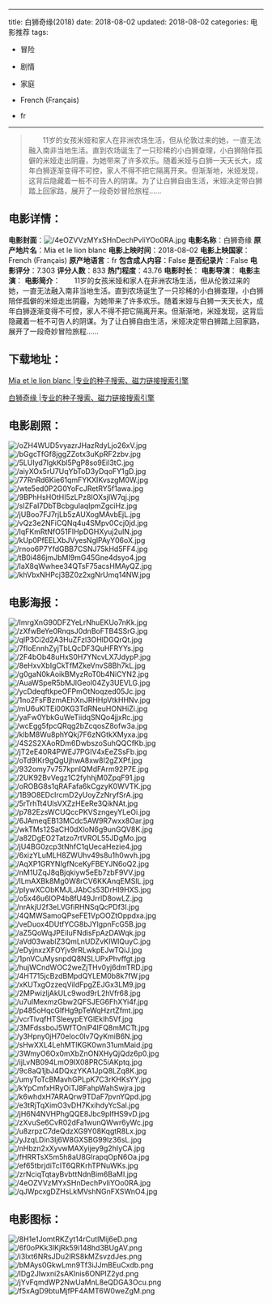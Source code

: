 
---
title: 白狮奇缘(2018)
date: 2018-08-02
updated: 2018-08-02
categories: 电影推荐
tags:
- 冒险
- 剧情
- 家庭

- French (Français)
- fr
---


> 　　11岁的女孩米娅和家人在非洲农场生活，但从伦敦过来的她，一直无法融入南非当地生活。直到农场诞生了一只珍稀的小白狮查理，小白狮陪伴孤僻的米娅走出阴霾，为她带来了许多欢乐。随着米娅与白狮一天天长大，成年白狮逐渐变得不可控，家人不得不把它隔离开来。但渐渐地，米娅发现，这背后隐藏着一桩不可告人的阴谋。为了让白狮自由生活，米娅决定带白狮踏上回家路，展开了一段奇妙冒险旅程……

## **电影详情**：

**电影封面**：<img src="https://image.tmdb.org/t/p/w200/4eOZVVzMYxSHnDechPvliYOo0RA.jpg" alt="/4eOZVVzMYxSHnDechPvliYOo0RA.jpg" title="/4eOZVVzMYxSHnDechPvliYOo0RA.jpg">
**电影名称**：白狮奇缘
**原产地片名**：Mia et le lion blanc
**电影上映时间**：2018-08-02
**电影上映国家**：French (Français)
**原产地语言**：fr
**包含成人内容**：False
**是否纪录片**：False
**电影评分**：7.303
**评分人数**：833
**热门程度**：43.76
**电影时长**：
**电影导演**：
**电影主演**：
**电影简介**：　　11岁的女孩米娅和家人在非洲农场生活，但从伦敦过来的她，一直无法融入南非当地生活。直到农场诞生了一只珍稀的小白狮查理，小白狮陪伴孤僻的米娅走出阴霾，为她带来了许多欢乐。随着米娅与白狮一天天长大，成年白狮逐渐变得不可控，家人不得不把它隔离开来。但渐渐地，米娅发现，这背后隐藏着一桩不可告人的阴谋。为了让白狮自由生活，米娅决定带白狮踏上回家路，展开了一段奇妙冒险旅程……

## **下载地址**：
[Mia et le lion blanc |专业的种子搜索、磁力链接搜索引擎](https://movie.amd794.com:2083/?search=Mia%20et%20le%20lion%20blanc&ordering=&mode=match_phrase&page_size=10&page=1)

[白狮奇缘 |专业的种子搜索、磁力链接搜索引擎](https://movie.amd794.com:2083/?search=%E7%99%BD%E7%8B%AE%E5%A5%87%E7%BC%98&ordering=&mode=match_phrase&page_size=10&page=1)
 

## **电影剧照**：
<img src="https://image.tmdb.org/t/p/original/oZH4WUD5vyazrJHazRdyLjo26xV.jpg" alt="/oZH4WUD5vyazrJHazRdyLjo26xV.jpg" title="/oZH4WUD5vyazrJHazRdyLjo26xV.jpg"><img src="https://image.tmdb.org/t/p/original/bGgcTfGf8jggZZotx3uKpRF2zbv.jpg" alt="/bGgcTfGf8jggZZotx3uKpRF2zbv.jpg" title="/bGgcTfGf8jggZZotx3uKpRF2zbv.jpg"><img src="https://image.tmdb.org/t/p/original/5LUIyd7lgkKbl5PgP8so9Eil3tC.jpg" alt="/5LUIyd7lgkKbl5PgP8so9Eil3tC.jpg" title="/5LUIyd7lgkKbl5PgP8so9Eil3tC.jpg"><img src="https://image.tmdb.org/t/p/original/aiyXOx5rU7UqYbToD3yDqoFY1gD.jpg" alt="/aiyXOx5rU7UqYbToD3yDqoFY1gD.jpg" title="/aiyXOx5rU7UqYbToD3yDqoFY1gD.jpg"><img src="https://image.tmdb.org/t/p/original/77RnRd6Kie61qmFYKXIKvszgM0W.jpg" alt="/77RnRd6Kie61qmFYKXIKvszgM0W.jpg" title="/77RnRd6Kie61qmFYKXIKvszgM0W.jpg"><img src="https://image.tmdb.org/t/p/original/wte5ed0P2G0YoFcJRetRY5f1awa.jpg" alt="/wte5ed0P2G0YoFcJRetRY5f1awa.jpg" title="/wte5ed0P2G0YoFcJRetRY5f1awa.jpg"><img src="https://image.tmdb.org/t/p/original/9BPhHsHOtHI5zLPz8IOXsjIW7qj.jpg" alt="/9BPhHsHOtHI5zLPz8IOXsjIW7qj.jpg" title="/9BPhHsHOtHI5zLPz8IOXsjIW7qj.jpg"><img src="https://image.tmdb.org/t/p/original/sIZFaI7DbTBcbguIaqIpmZgciHz.jpg" alt="/sIZFaI7DbTBcbguIaqIpmZgciHz.jpg" title="/sIZFaI7DbTBcbguIaqIpmZgciHz.jpg"><img src="https://image.tmdb.org/t/p/original/jUBoo7FJ7rjLb5zAUXogMAvbEjL.jpg" alt="/jUBoo7FJ7rjLb5zAUXogMAvbEjL.jpg" title="/jUBoo7FJ7rjLb5zAUXogMAvbEjL.jpg"><img src="https://image.tmdb.org/t/p/original/vQz3e2NFiCQNq4u4SMpv0Ccj0jd.jpg" alt="/vQz3e2NFiCQNq4u4SMpv0Ccj0jd.jpg" title="/vQz3e2NFiCQNq4u4SMpv0Ccj0jd.jpg"><img src="https://image.tmdb.org/t/p/original/lqFKmRtNfO51FIHpDGHXyuj2uIN.jpg" alt="/lqFKmRtNfO51FIHpDGHXyuj2uIN.jpg" title="/lqFKmRtNfO51FIHpDGHXyuj2uIN.jpg"><img src="https://image.tmdb.org/t/p/original/kUp0PfEELXbJVyesNglPAyY06oX.jpg" alt="/kUp0PfEELXbJVyesNglPAyY06oX.jpg" title="/kUp0PfEELXbJVyesNglPAyY06oX.jpg"><img src="https://image.tmdb.org/t/p/original/rnoo6P7YfdGBB7CSNJ75kHd5FF4.jpg" alt="/rnoo6P7YfdGBB7CSNJ75kHd5FF4.jpg" title="/rnoo6P7YfdGBB7CSNJ75kHd5FF4.jpg"><img src="https://image.tmdb.org/t/p/original/tB0i486jmJbMI9mG45Gne4dsyo4.jpg" alt="/tB0i486jmJbMI9mG45Gne4dsyo4.jpg" title="/tB0i486jmJbMI9mG45Gne4dsyo4.jpg"><img src="https://image.tmdb.org/t/p/original/laX8qWwhee34QTsF75acsHMAyQZ.jpg" alt="/laX8qWwhee34QTsF75acsHMAyQZ.jpg" title="/laX8qWwhee34QTsF75acsHMAyQZ.jpg"><img src="https://image.tmdb.org/t/p/original/khVbxNHPcj3BZ0z2xgNrUmq14NW.jpg" alt="/khVbxNHPcj3BZ0z2xgNrUmq14NW.jpg" title="/khVbxNHPcj3BZ0z2xgNrUmq14NW.jpg">

## **电影海报**：
<img src="https://image.tmdb.org/t/p/original/lmrgXnG90DFZYeLrNhuEKUo7nKk.jpg" alt="/lmrgXnG90DFZYeLrNhuEKUo7nKk.jpg" title="/lmrgXnG90DFZYeLrNhuEKUo7nKk.jpg"><img src="https://image.tmdb.org/t/p/original/zXfwBeYe0RnqsJ0dnBoFTB4SSrG.jpg" alt="/zXfwBeYe0RnqsJ0dnBoFTB4SSrG.jpg" title="/zXfwBeYe0RnqsJ0dnBoFTB4SSrG.jpg"><img src="https://image.tmdb.org/t/p/original/qlP3Ci2d2A3HuZFzl3OHlDGQrQt.jpg" alt="/qlP3Ci2d2A3HuZFzl3OHlDGQrQt.jpg" title="/qlP3Ci2d2A3HuZFzl3OHlDGQrQt.jpg"><img src="https://image.tmdb.org/t/p/original/7fIoEnnhZyjTbLQcDF3QuHFRYYs.jpg" alt="/7fIoEnnhZyjTbLQcDF3QuHFRYYs.jpg" title="/7fIoEnnhZyjTbLQcDF3QuHFRYYs.jpg"><img src="https://image.tmdb.org/t/p/original/2F4bOb48uHxS0H7YNcvLX7JdypP.jpg" alt="/2F4bOb48uHxS0H7YNcvLX7JdypP.jpg" title="/2F4bOb48uHxS0H7YNcvLX7JdypP.jpg"><img src="https://image.tmdb.org/t/p/original/8eHxvXbIgCkTfMZkeVnvS8Bh7kL.jpg" alt="/8eHxvXbIgCkTfMZkeVnvS8Bh7kL.jpg" title="/8eHxvXbIgCkTfMZkeVnvS8Bh7kL.jpg"><img src="https://image.tmdb.org/t/p/original/g0gaN0kAoikBMyzRoT0b4NiCYN2.jpg" alt="/g0gaN0kAoikBMyzRoT0b4NiCYN2.jpg" title="/g0gaN0kAoikBMyzRoT0b4NiCYN2.jpg"><img src="https://image.tmdb.org/t/p/original/AuaWSpeR5bMJlGeol04Zy3UEVLG.jpg" alt="/AuaWSpeR5bMJlGeol04Zy3UEVLG.jpg" title="/AuaWSpeR5bMJlGeol04Zy3UEVLG.jpg"><img src="https://image.tmdb.org/t/p/original/ycDdeqftkpeOFPmOtNoqzed05Jc.jpg" alt="/ycDdeqftkpeOFPmOtNoqzed05Jc.jpg" title="/ycDdeqftkpeOFPmOtNoqzed05Jc.jpg"><img src="https://image.tmdb.org/t/p/original/1no2FsFBzmAEhXnJRHHpVtkHHNv.jpg" alt="/1no2FsFBzmAEhXnJRHHpVtkHHNv.jpg" title="/1no2FsFBzmAEhXnJRHHpVtkHHNv.jpg"><img src="https://image.tmdb.org/t/p/original/mU6uKlTEi00KG3TdRNeuHONHiZi.jpg" alt="/mU6uKlTEi00KG3TdRNeuHONHiZi.jpg" title="/mU6uKlTEi00KG3TdRNeuHONHiZi.jpg"><img src="https://image.tmdb.org/t/p/original/yaFw0YbkGuWeTiidqSNQo4jjxRc.jpg" alt="/yaFw0YbkGuWeTiidqSNQo4jjxRc.jpg" title="/yaFw0YbkGuWeTiidqSNQo4jjxRc.jpg"><img src="https://image.tmdb.org/t/p/original/wcEgg5fpcQRqg2bZcqosZ8ofw3a.jpg" alt="/wcEgg5fpcQRqg2bZcqosZ8ofw3a.jpg" title="/wcEgg5fpcQRqg2bZcqosZ8ofw3a.jpg"><img src="https://image.tmdb.org/t/p/original/klbM8Wu8phYQkj7F6zNGtkXMyxa.jpg" alt="/klbM8Wu8phYQkj7F6zNGtkXMyxa.jpg" title="/klbM8Wu8phYQkj7F6zNGtkXMyxa.jpg"><img src="https://image.tmdb.org/t/p/original/4S2S2XAoRDm6DwbszoSuhQQCfKb.jpg" alt="/4S2S2XAoRDm6DwbszoSuhQQCfKb.jpg" title="/4S2S2XAoRDm6DwbszoSuhQQCfKb.jpg"><img src="https://image.tmdb.org/t/p/original/jT2eE40R4PWEJ7PGIV4xEeZSsFb.jpg" alt="/jT2eE40R4PWEJ7PGIV4xEeZSsFb.jpg" title="/jT2eE40R4PWEJ7PGIV4xEeZSsFb.jpg"><img src="https://image.tmdb.org/t/p/original/oTd9IKr9gQgUjhwA8xw8I2gZXPf.jpg" alt="/oTd9IKr9gQgUjhwA8xw8I2gZXPf.jpg" title="/oTd9IKr9gQgUjhwA8xw8I2gZXPf.jpg"><img src="https://image.tmdb.org/t/p/original/932omy7v757kpnIQMdFArm92P7E.jpg" alt="/932omy7v757kpnIQMdFArm92P7E.jpg" title="/932omy7v757kpnIQMdFArm92P7E.jpg"><img src="https://image.tmdb.org/t/p/original/2UK92BvVegz1C2fyhhjM0ZpqF91.jpg" alt="/2UK92BvVegz1C2fyhhjM0ZpqF91.jpg" title="/2UK92BvVegz1C2fyhhjM0ZpqF91.jpg"><img src="https://image.tmdb.org/t/p/original/oROBG8s1qRAFafa6kCgzyK0WVTK.jpg" alt="/oROBG8s1qRAFafa6kCgzyK0WVTK.jpg" title="/oROBG8s1qRAFafa6kCgzyK0WVTK.jpg"><img src="https://image.tmdb.org/t/p/original/1B9O8EDcIrcmD2yUoyZzNryfSrA.jpg" alt="/1B9O8EDcIrcmD2yUoyZzNryfSrA.jpg" title="/1B9O8EDcIrcmD2yUoyZzNryfSrA.jpg"><img src="https://image.tmdb.org/t/p/original/5rTrhTt4UlsVXZzHEeRe3QikNAt.jpg" alt="/5rTrhTt4UlsVXZzHEeRe3QikNAt.jpg" title="/5rTrhTt4UlsVXZzHEeRe3QikNAt.jpg"><img src="https://image.tmdb.org/t/p/original/p782EzsWCUQccPKVSzngeyYLeOi.jpg" alt="/p782EzsWCUQccPKVSzngeyYLeOi.jpg" title="/p782EzsWCUQccPKVSzngeyYLeOi.jpg"><img src="https://image.tmdb.org/t/p/original/6JAmeqEB13MCdc5AW9R7wxx8Oar.jpg" alt="/6JAmeqEB13MCdc5AW9R7wxx8Oar.jpg" title="/6JAmeqEB13MCdc5AW9R7wxx8Oar.jpg"><img src="https://image.tmdb.org/t/p/original/wkTMs12SaCH0dXloN6g9unGQV8K.jpg" alt="/wkTMs12SaCH0dXloN6g9unGQV8K.jpg" title="/wkTMs12SaCH0dXloN6g9unGQV8K.jpg"><img src="https://image.tmdb.org/t/p/original/a82DgEO2Tatzo7rtVROL55JDgMo.jpg" alt="/a82DgEO2Tatzo7rtVROL55JDgMo.jpg" title="/a82DgEO2Tatzo7rtVROL55JDgMo.jpg"><img src="https://image.tmdb.org/t/p/original/jU4BG0zcp3tNhfC1qUecaHezie4.jpg" alt="/jU4BG0zcp3tNhfC1qUecaHezie4.jpg" title="/jU4BG0zcp3tNhfC1qUecaHezie4.jpg"><img src="https://image.tmdb.org/t/p/original/6xizYLuMLH8ZWUhv49s8u1h0wvh.jpg" alt="/6xizYLuMLH8ZWUhv49s8u1h0wvh.jpg" title="/6xizYLuMLH8ZWUhv49s8u1h0wvh.jpg"><img src="https://image.tmdb.org/t/p/original/AqXP1GRYNIgfNceKyFBEYJN6oQ2.jpg" alt="/AqXP1GRYNIgfNceKyFBEYJN6oQ2.jpg" title="/AqXP1GRYNIgfNceKyFBEYJN6oQ2.jpg"><img src="https://image.tmdb.org/t/p/original/nM1UZqJ8qBjqkiyw5eEb7zbF9VV.jpg" alt="/nM1UZqJ8qBjqkiyw5eEb7zbF9VV.jpg" title="/nM1UZqJ8qBjqkiyw5eEb7zbF9VV.jpg"><img src="https://image.tmdb.org/t/p/original/lLmAXBk8Mg0W8rCV6KKAnqEMSlL.jpg" alt="/lLmAXBk8Mg0W8rCV6KKAnqEMSlL.jpg" title="/lLmAXBk8Mg0W8rCV6KKAnqEMSlL.jpg"><img src="https://image.tmdb.org/t/p/original/pIywXCObKMJLJAbCs53DrHI9HXS.jpg" alt="/pIywXCObKMJLJAbCs53DrHI9HXS.jpg" title="/pIywXCObKMJLJAbCs53DrHI9HXS.jpg"><img src="https://image.tmdb.org/t/p/original/o5x46u6lOP4b8fU49JrrlD8owLZ.jpg" alt="/o5x46u6lOP4b8fU49JrrlD8owLZ.jpg" title="/o5x46u6lOP4b8fU49JrrlD8owLZ.jpg"><img src="https://image.tmdb.org/t/p/original/nrAkjU2f3eLVGfiRHNSqQcPDf3I.jpg" alt="/nrAkjU2f3eLVGfiRHNSqQcPDf3I.jpg" title="/nrAkjU2f3eLVGfiRHNSqQcPDf3I.jpg"><img src="https://image.tmdb.org/t/p/original/4QMWSamoQPseFE1VpOOZtOppdxa.jpg" alt="/4QMWSamoQPseFE1VpOOZtOppdxa.jpg" title="/4QMWSamoQPseFE1VpOOZtOppdxa.jpg"><img src="https://image.tmdb.org/t/p/original/veDuox4DUtfYCG8bJYlgpnFcG5B.jpg" alt="/veDuox4DUtfYCG8bJYlgpnFcG5B.jpg" title="/veDuox4DUtfYCG8bJYlgpnFcG5B.jpg"><img src="https://image.tmdb.org/t/p/original/aZ5QoWqJPEiIuFNdisFpAzDAWqk.jpg" alt="/aZ5QoWqJPEiIuFNdisFpAzDAWqk.jpg" title="/aZ5QoWqJPEiIuFNdisFpAzDAWqk.jpg"><img src="https://image.tmdb.org/t/p/original/aVd03wablZ3QmLnUDZvKIWIQuyC.jpg" alt="/aVd03wablZ3QmLnUDZvKIWIQuyC.jpg" title="/aVd03wablZ3QmLnUDZvKIWIQuyC.jpg"><img src="https://image.tmdb.org/t/p/original/eDyjnxzXFOYjv9rRLwkpEJwTQiJ.jpg" alt="/eDyjnxzXFOYjv9rRLwkpEJwTQiJ.jpg" title="/eDyjnxzXFOYjv9rRLwkpEJwTQiJ.jpg"><img src="https://image.tmdb.org/t/p/original/1pnVCuMysnpdQ8NSLUPxPhvffgt.jpg" alt="/1pnVCuMysnpdQ8NSLUPxPhvffgt.jpg" title="/1pnVCuMysnpdQ8NSLUPxPhvffgt.jpg"><img src="https://image.tmdb.org/t/p/original/hujWCndWOC2weZjTHv0yj6dmTRD.jpg" alt="/hujWCndWOC2weZjTHv0yj6dmTRD.jpg" title="/hujWCndWOC2weZjTHv0yj6dmTRD.jpg"><img src="https://image.tmdb.org/t/p/original/4HT715jcBzdBMpdQYLEM0b8k7fW.jpg" alt="/4HT715jcBzdBMpdQYLEM0b8k7fW.jpg" title="/4HT715jcBzdBMpdQYLEM0b8k7fW.jpg"><img src="https://image.tmdb.org/t/p/original/xKUTxgOzzeqVildFpgZEJGx3LM9.jpg" alt="/xKUTxgOzzeqVildFpgZEJGx3LM9.jpg" title="/xKUTxgOzzeqVildFpgZEJGx3LM9.jpg"><img src="https://image.tmdb.org/t/p/original/2MPwizljAkULc9wod9rL2hVfr68.jpg" alt="/2MPwizljAkULc9wod9rL2hVfr68.jpg" title="/2MPwizljAkULc9wod9rL2hVfr68.jpg"><img src="https://image.tmdb.org/t/p/original/u7ulMexmzGbw2QFSJEG6FhXYi4f.jpg" alt="/u7ulMexmzGbw2QFSJEG6FhXYi4f.jpg" title="/u7ulMexmzGbw2QFSJEG6FhXYi4f.jpg"><img src="https://image.tmdb.org/t/p/original/p485oHqcGIfHg9pTeWqHzrtZfmt.jpg" alt="/p485oHqcGIfHg9pTeWqHzrtZfmt.jpg" title="/p485oHqcGIfHg9pTeWqHzrtZfmt.jpg"><img src="https://image.tmdb.org/t/p/original/vcrTlvqfHTSleeypEYGlEkIh5Vf.jpg" alt="/vcrTlvqfHTSleeypEYGlEkIh5Vf.jpg" title="/vcrTlvqfHTSleeypEYGlEkIh5Vf.jpg"><img src="https://image.tmdb.org/t/p/original/3MFdssboJ5WfTOnlP4IFQ8mMCTt.jpg" alt="/3MFdssboJ5WfTOnlP4IFQ8mMCTt.jpg" title="/3MFdssboJ5WfTOnlP4IFQ8mMCTt.jpg"><img src="https://image.tmdb.org/t/p/original/y3Hpny0jH70eIoc0lv7QyKmiB6N.jpg" alt="/y3Hpny0jH70eIoc0lv7QyKmiB6N.jpg" title="/y3Hpny0jH70eIoc0lv7QyKmiB6N.jpg"><img src="https://image.tmdb.org/t/p/original/sHwXXL4LehMTlKGK0wn31umMaid.jpg" alt="/sHwXXL4LehMTlKGK0wn31umMaid.jpg" title="/sHwXXL4LehMTlKGK0wn31umMaid.jpg"><img src="https://image.tmdb.org/t/p/original/3WmyO6Ox0mXbZnONXHyQjQdz6p0.jpg" alt="/3WmyO6Ox0mXbZnONXHyQjQdz6p0.jpg" title="/3WmyO6Ox0mXbZnONXHyQjQdz6p0.jpg"><img src="https://image.tmdb.org/t/p/original/ijLvNB094LmO9IX08PRC5iAKptq.jpg" alt="/ijLvNB094LmO9IX08PRC5iAKptq.jpg" title="/ijLvNB094LmO9IX08PRC5iAKptq.jpg"><img src="https://image.tmdb.org/t/p/original/9c8aQ1jbJ4DQxzYKA1JpQ8LZq8K.jpg" alt="/9c8aQ1jbJ4DQxzYKA1JpQ8LZq8K.jpg" title="/9c8aQ1jbJ4DQxzYKA1JpQ8LZq8K.jpg"><img src="https://image.tmdb.org/t/p/original/umyToTcBMavhGPLpK7C3rKHKsYY.jpg" alt="/umyToTcBMavhGPLpK7C3rKHKsYY.jpg" title="/umyToTcBMavhGPLpK7C3rKHKsYY.jpg"><img src="https://image.tmdb.org/t/p/original/kYpCmfxHRyOiTJ8FahpWahSwjra.jpg" alt="/kYpCmfxHRyOiTJ8FahpWahSwjra.jpg" title="/kYpCmfxHRyOiTJ8FahpWahSwjra.jpg"><img src="https://image.tmdb.org/t/p/original/k6whdxH7ARAQrw9TDaF7pvnYQpd.jpg" alt="/k6whdxH7ARAQrw9TDaF7pvnYQpd.jpg" title="/k6whdxH7ARAQrw9TDaF7pvnYQpd.jpg"><img src="https://image.tmdb.org/t/p/original/e3tRjTqXimO3vDH7KxihdyYcSaI.jpg" alt="/e3tRjTqXimO3vDH7KxihdyYcSaI.jpg" title="/e3tRjTqXimO3vDH7KxihdyYcSaI.jpg"><img src="https://image.tmdb.org/t/p/original/jH6N4NVHPhgQQE8Jbc9plfHS9vD.jpg" alt="/jH6N4NVHPhgQQE8Jbc9plfHS9vD.jpg" title="/jH6N4NVHPhgQQE8Jbc9plfHS9vD.jpg"><img src="https://image.tmdb.org/t/p/original/zXvuSe6CvR02dFa1wunQWwr6yWc.jpg" alt="/zXvuSe6CvR02dFa1wunQWwr6yWc.jpg" title="/zXvuSe6CvR02dFa1wunQWwr6yWc.jpg"><img src="https://image.tmdb.org/t/p/original/u8zrpzC7deQdzXG9Y08KqgtR8Lx.jpg" alt="/u8zrpzC7deQdzXG9Y08KqgtR8Lx.jpg" title="/u8zrpzC7deQdzXG9Y08KqgtR8Lx.jpg"><img src="https://image.tmdb.org/t/p/original/yJzqLDin3Ij6W8GXSBG99lz36sL.jpg" alt="/yJzqLDin3Ij6W8GXSBG99lz36sL.jpg" title="/yJzqLDin3Ij6W8GXSBG99lz36sL.jpg"><img src="https://image.tmdb.org/t/p/original/nHbzn2xXyvwMAXyijey9g2hIyCA.jpg" alt="/nHbzn2xXyvwMAXyijey9g2hIyCA.jpg" title="/nHbzn2xXyvwMAXyijey9g2hIyCA.jpg"><img src="https://image.tmdb.org/t/p/original/fHRRTsX5m5h8aU8GlrapqOpN6Oa.jpg" alt="/fHRRTsX5m5h8aU8GlrapqOpN6Oa.jpg" title="/fHRRTsX5m5h8aU8GlrapqOpN6Oa.jpg"><img src="https://image.tmdb.org/t/p/original/ef65tbrjdiTcIT6QRKrhTPNuWKs.jpg" alt="/ef65tbrjdiTcIT6QRKrhTPNuWKs.jpg" title="/ef65tbrjdiTcIT6QRKrhTPNuWKs.jpg"><img src="https://image.tmdb.org/t/p/original/zrNciqTqtayBvbttNdnBim6BaMI.jpg" alt="/zrNciqTqtayBvbttNdnBim6BaMI.jpg" title="/zrNciqTqtayBvbttNdnBim6BaMI.jpg"><img src="https://image.tmdb.org/t/p/original/4eOZVVzMYxSHnDechPvliYOo0RA.jpg" alt="/4eOZVVzMYxSHnDechPvliYOo0RA.jpg" title="/4eOZVVzMYxSHnDechPvliYOo0RA.jpg"><img src="https://image.tmdb.org/t/p/original/qJWpcxgDZHsLkMVshNGnFXSWnO4.jpg" alt="/qJWpcxgDZHsLkMVshNGnFXSWnO4.jpg" title="/qJWpcxgDZHsLkMVshNGnFXSWnO4.jpg">

## **电影图标**：
<img src="https://image.tmdb.org/t/p/original/8H1e1JomtRKZyt14rCutlMij6eD.png" alt="/8H1e1JomtRKZyt14rCutlMij6eD.png" title="/8H1e1JomtRKZyt14rCutlMij6eD.png"><img src="https://image.tmdb.org/t/p/original/6f0oPKk3IKjRk59i148hd3BUgAV.png" alt="/6f0oPKk3IKjRk59i148hd3BUgAV.png" title="/6f0oPKk3IKjRk59i148hd3BUgAV.png"><img src="https://image.tmdb.org/t/p/original/i3Ixt6NRsJDu2lRS8kMZsvzdJes.png" alt="/i3Ixt6NRsJDu2lRS8kMZsvzdJes.png" title="/i3Ixt6NRsJDu2lRS8kMZsvzdJes.png"><img src="https://image.tmdb.org/t/p/original/bMAys0GkwLmn9Tf3iJJmBEuCxdb.png" alt="/bMAys0GkwLmn9Tf3iJJmBEuCxdb.png" title="/bMAys0GkwLmn9Tf3iJJmBEuCxdb.png"><img src="https://image.tmdb.org/t/p/original/lDg2Jlwxni2sAKlnis6ONPIZ2yd.png" alt="/lDg2Jlwxni2sAKlnis6ONPIZ2yd.png" title="/lDg2Jlwxni2sAKlnis6ONPIZ2yd.png"><img src="https://image.tmdb.org/t/p/original/jYvFqmdWP2NwUaMnL8eQDGA3Ocu.png" alt="/jYvFqmdWP2NwUaMnL8eQDGA3Ocu.png" title="/jYvFqmdWP2NwUaMnL8eQDGA3Ocu.png"><img src="https://image.tmdb.org/t/p/original/f5xAgD9btuMjfPF4AMT6W0weZgM.png" alt="/f5xAgD9btuMjfPF4AMT6W0weZgM.png" title="/f5xAgD9btuMjfPF4AMT6W0weZgM.png">
